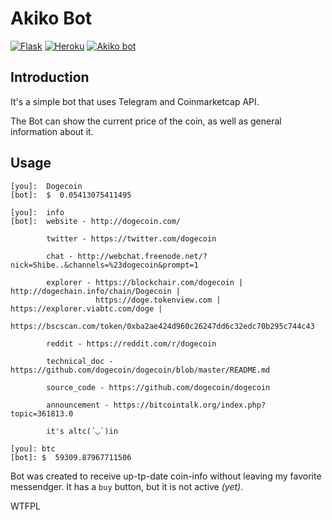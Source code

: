 # Akiko Bot

[![Flask](https://img.shields.io/badge/-flask-red?style=flat&logo=flask)](https://palletsprojects.com/p/flask/)
[![Heroku](https://heroku-badge.herokuapp.com/?app=heroku-badge&style=flat)](https://heroku-badge.herokuapp.com/?app=btcakiko)
[![Akiko bot](https://img.shields.io/badge/Akiko%20bot-telegram-0088cc.svg)](http://t.me/btcakikobot)


## Introduction
It's a simple bot that uses Telegram and Coinmarketcap API.

The Bot can show the current price of the coin, as well as general information about it.

## Usage
```
[you]:  Dogecoin
[bot]:  $  0.05413075411495

[you]:  info
[bot]:  website - http://dogecoin.com/

        twitter - https://twitter.com/dogecoin

        chat - http://webchat.freenode.net/?nick=Shibe..&channels=%23dogecoin&prompt=1

        explorer - https://blockchair.com/dogecoin | http://dogechain.info/chain/Dogecoin |
                   https://doge.tokenview.com | https://explorer.viabtc.com/doge |
                   https://bscscan.com/token/0xba2ae424d960c26247dd6c32edc70b295c744c43

        reddit - https://reddit.com/r/dogecoin

        technical_doc - https://github.com/dogecoin/dogecoin/blob/master/README.md

        source_code - https://github.com/dogecoin/dogecoin

        announcement - https://bitcointalk.org/index.php?topic=361813.0

        it's altc(´◡`)in

[you]: btc
[bot]: $  59309.87967711506
```
Bot was created to receive up-tp-date coin-info without leaving my favorite messendger.
It has a `buy` button, but it is not active _(yet)_.


WTFPL

